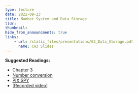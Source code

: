 ```yaml
---
type: lecture
date: 2022-09-23
title: Number System and Data Storage
tldr: 
thumbnail: 
hide_from_announcments: true
links: 
    - url: /static_files/presentations/03_Data_Storage.pdf
      name: CH3 Slides
---
```

**Suggested Readings:**
- Chapter 3
- [Number conversion](https://www.rapidtables.com/convert/number/index.html)
- [PIX SPY](https://pixspy.com/)
- [[Recorded video]](https://youtube.com/playlist?list=PLHNZtBNWQ-877hbIzv0FgBIpFwYIr_SEp)


